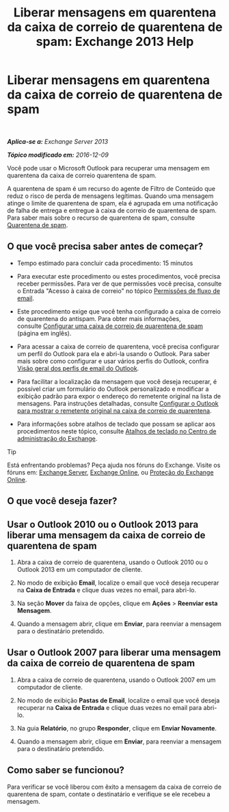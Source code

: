 ﻿---
title: 'Liberar mensagens em quarentena da caixa de correio de quarentena de spam: Exchange 2013 Help'
TOCTitle: Liberar mensagens em quarentena da caixa de correio de quarentena de spam
ms:assetid: 7a86bfde-f868-4689-bdec-5f01e52b510d
ms:mtpsurl: https://technet.microsoft.com/pt-br/library/Aa998920(v=EXCHG.150)
ms:contentKeyID: 50485976
ms.date: 02/06/2018
mtps_version: v=EXCHG.150
ms.translationtype: HT
---

# Liberar mensagens em quarentena da caixa de correio de quarentena de spam

 

_**Aplica-se a:** Exchange Server 2013_

_**Tópico modificado em:** 2016-12-09_

Você pode usar o Microsoft Outlook para recuperar uma mensagem em quarentena da caixa de correio quarentena de spam.

A quarentena de spam é um recurso do agente de Filtro de Conteúdo que reduz o risco de perda de mensagens legítimas. Quando uma mensagem atinge o limite de quarentena de spam, ela é agrupada em uma notificação de falha de entrega e entregue à caixa de correio de quarentena de spam. Para saber mais sobre o recurso de quarentena de spam, consulte [Quarentena de spam](spam-quarantine-exchange-2013-help.md).

## O que você precisa saber antes de começar?

  - Tempo estimado para concluir cada procedimento: 15 minutos

  - Para executar este procedimento ou estes procedimentos, você precisa receber permissões. Para ver de que permissões você precisa, consulte o Entrada "Acesso à caixa de correio" no tópico [Permissões de fluxo de email](mail-flow-permissions-exchange-2013-help.md).

  - Este procedimento exige que você tenha configurado a caixa de correio de quarentena do antispam. Para obter mais informações, consulte [Configurar uma caixa de correio de quarentena de spam](configure-a-spam-quarantine-mailbox-exchange-2013-help.md) (página em inglês).

  - Para acessar a caixa de correio de quarentena, você precisa configurar um perfil do Outlook para ela e abri-la usando o Outlook. Para saber mais sobre como configurar e usar vários perfis do Outlook, confira [Visão geral dos perfis de email do Outlook](https://go.microsoft.com/fwlink/p/?linkid=178975).

  - Para facilitar a localização da mensagem que você deseja recuperar, é possível criar um formulário do Outlook personalizado e modificar a exibição padrão para expor o endereço do remetente original na lista de mensagens. Para instruções detalhadas, consulte [Configurar o Outlook para mostrar o remetente original na caixa de correio de quarentena](configure-outlook-to-show-the-original-sender-in-the-quarantine-mailbox-exchange-2013-help.md).

  - Para informações sobre atalhos de teclado que possam se aplicar aos procedimentos neste tópico, consulte [Atalhos de teclado no Centro de administração do Exchange](keyboard-shortcuts-in-the-exchange-admin-center-exchange-online-protection-help.md).


> [!TIP]
> Está enfrentando problemas? Peça ajuda nos fóruns do Exchange. Visite os fóruns em: <A href="https://go.microsoft.com/fwlink/p/?linkid=60612">Exchange Server</A>, <A href="https://go.microsoft.com/fwlink/p/?linkid=267542">Exchange Online</A>, ou <A href="https://go.microsoft.com/fwlink/p/?linkid=285351">Proteção do Exchange Online</A>.



## O que você deseja fazer?

## Usar o Outlook 2010 ou o Outlook 2013 para liberar uma mensagem da caixa de correio de quarentena de spam

1.  Abra a caixa de correio de quarentena, usando o Outlook 2010 ou o Outlook 2013 em um computador de cliente.

2.  No modo de exibição **Email**, localize o email que você deseja recuperar na **Caixa de Entrada** e clique duas vezes no email, para abri-lo.

3.  Na seção **Mover** da faixa de opções, clique em **Ações** \> **Reenviar esta Mensagem**.

4.  Quando a mensagem abrir, clique em **Enviar**, para reenviar a mensagem para o destinatário pretendido.

## Usar o Outlook 2007 para liberar uma mensagem da caixa de correio de quarentena de spam

1.  Abra a caixa de correio de quarentena, usando o Outlook 2007 em um computador de cliente.

2.  No modo de exibição **Pastas de Email**, localize o email que você deseja recuperar na **Caixa de Entrada** e clique duas vezes no email para abri-lo.

3.  Na guia **Relatório**, no grupo **Responder**, clique em **Enviar Novamente**.

4.  Quando a mensagem abrir, clique em **Enviar**, para reenviar a mensagem para o destinatário pretendido.

## Como saber se funcionou?

Para verificar se você liberou com êxito a mensagem da caixa de correio de quarentena de spam, contate o destinatário e verifique se ele recebeu a mensagem.

